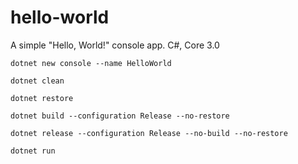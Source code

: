 # hello-world

A simple "Hello, World!" console app. C#, Core 3.0

```
dotnet new console --name HelloWorld
```

```
dotnet clean
```

```
dotnet restore
```

```
dotnet build --configuration Release --no-restore
```

```
dotnet release --configuration Release --no-build --no-restore
```

```
dotnet run
```
